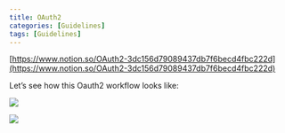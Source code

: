 ```yaml
---
title: OAuth2
categories: [Guidelines]
tags: [Guidelines]
---
```


[https://www.notion.so/OAuth2-3dc156d79089437db7f6becd4fbc222d](https://www.notion.so/OAuth2-3dc156d79089437db7f6becd4fbc222d)


Let’s see how this Oauth2 workflow looks like:


![](https://s3.us-west-2.amazonaws.com/secure.notion-static.com/3bce41e0-99e8-4ebd-9701-e2bc9cbb79a2/Untitled.png?X-Amz-Algorithm=AWS4-HMAC-SHA256&X-Amz-Content-Sha256=UNSIGNED-PAYLOAD&X-Amz-Credential=AKIAT73L2G45EIPT3X45%2F20230807%2Fus-west-2%2Fs3%2Faws4_request&X-Amz-Date=20230807T201602Z&X-Amz-Expires=3600&X-Amz-Signature=a20157e6600eb49e50c7c4b8dc77ad5a1a4fae698fbfa2756da94cc83a7a484a&X-Amz-SignedHeaders=host&x-id=GetObject)


![](https://s3.us-west-2.amazonaws.com/secure.notion-static.com/27d32b66-de43-41de-80f7-7edb81d1190f/Untitled.png?X-Amz-Algorithm=AWS4-HMAC-SHA256&X-Amz-Content-Sha256=UNSIGNED-PAYLOAD&X-Amz-Credential=AKIAT73L2G45EIPT3X45%2F20230807%2Fus-west-2%2Fs3%2Faws4_request&X-Amz-Date=20230807T201602Z&X-Amz-Expires=3600&X-Amz-Signature=4a6254736eb3addf2a533fcf9a20a4c021f3c97b891f046cc7162187436d8e11&X-Amz-SignedHeaders=host&x-id=GetObject)

